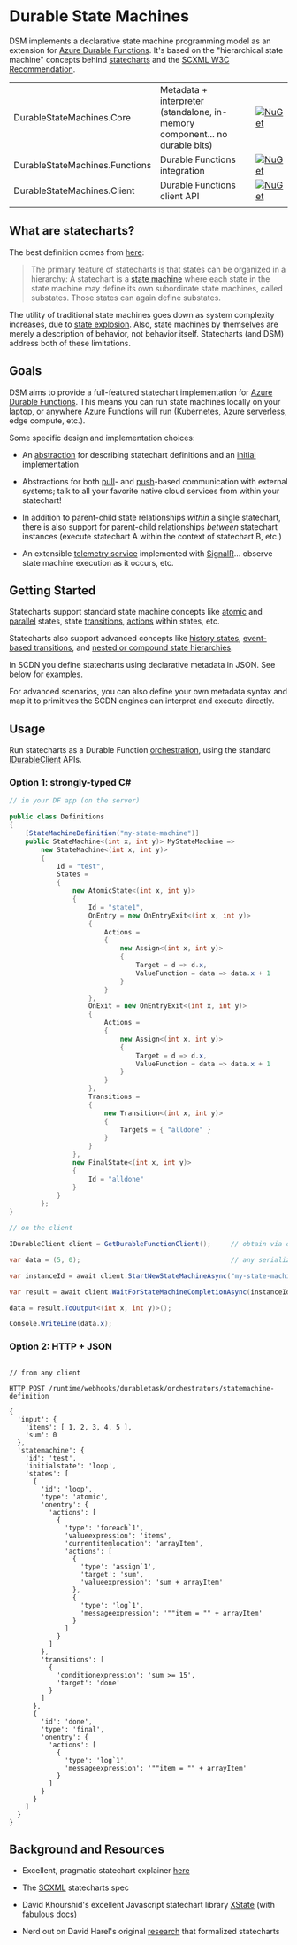 # Durable State Machines

DSM implements a declarative state machine programming model as an extension for [Azure Durable Functions](https://docs.microsoft.com/en-us/azure/azure-functions/durable/durable-functions-overview?tabs=csharp). It's based on the "hierarchical state machine" concepts behind [statecharts](https://statecharts.github.io/) and the [SCXML W3C Recommendation](https://www.w3.org/TR/scxml/).

| | |  |
| ------------- | ----------- | --- |
| DurableStateMachines.Core | Metadata + interpreter (standalone, in-memory component... no durable bits) | [![NuGet](https://img.shields.io/nuget/v/DurableStateMachines.Core)](https://www.nuget.org/packages/DurableStateMachines.Core/) |
| DurableStateMachines.Functions | Durable Functions integration | [![NuGet](https://img.shields.io/nuget/v/DurableStateMachines.Functions)](https://www.nuget.org/packages/DurableStateMachines.Functions/) |
| DurableStateMachines.Client | Durable Functions client API | [![NuGet](https://img.shields.io/nuget/v/DurableStateMachines.Client)](https://www.nuget.org/packages/DurableStateMachines.Client/) |
| | |  |


## What are statecharts?

The best definition comes from [here](https://statecharts.github.io/what-is-a-statechart.html):

> The primary feature of statecharts is that states can be organized in a hierarchy:  A statechart is a [state machine](https://statecharts.github.io/what-is-a-state-machine.html) where each state in the state machine may define its own subordinate state machines, called substates.  Those states can again define substates.

The utility of traditional state machines goes down as system complexity increases, due to [state explosion](https://statecharts.github.io/state-machine-state-explosion.html). Also, state machines by themselves are merely a description of behavior, not behavior itself. Statecharts (and DSM) address both of these limitations.

## Goals

DSM aims to provide a full-featured statechart implementation for [Azure Durable Functions](https://docs.microsoft.com/en-us/azure/azure-functions/durable/). This means you can run state machines locally on your laptop, or anywhere Azure Functions will run (Kubernetes, Azure serverless, edge compute, etc.).

Some specific design and implementation choices:

- An [abstraction](./Common/Model) for describing statechart definitions and an [initial](./Metadata) implementation

- Abstractions for both [pull](./Common/Model/Execution/IQueryMetadata.cs)- and [push](./Common/Model/Execution/ISendMessageMetadata.cs)-based communication with external systems; talk to all your favorite native cloud services from within your statechart!

- In addition to parent-child state relationships _within_ a single statechart, there is also support for parent-child relationships _between_ statechart instances (execute statechart A within the context of statechart B, etc.)

- An extensible [telemetry service](./FunctionClient/Listener.cs) implemented with [SignalR](https://docs.microsoft.com/en-us/aspnet/core/signalr/introduction)... observe state machine execution as it occurs, etc.

## Getting Started

Statecharts support standard state machine concepts like [atomic](https://statecharts.github.io/glossary/atomic-state.html) and [parallel](https://statecharts.github.io/glossary/parallel-state.html) states, state [transitions](https://statecharts.github.io/glossary/transition.html), [actions](https://statecharts.github.io/glossary/action.html) within states, etc.

Statecharts also support advanced concepts like [history states](https://statecharts.github.io/glossary/history-state.html), [event-based transitions](https://statecharts.github.io/glossary/event.html), and [nested or compound state hierarchies](https://statecharts.github.io/glossary/compound-state.html). 

In SCDN you define statecharts using declarative metadata in JSON. See below for examples.

For advanced scenarios, you can also define your own metadata syntax and map it to primitives the SCDN engines can interpret and execute directly.

## Usage

Run statecharts as a Durable Function [orchestration](https://docs.microsoft.com/en-us/azure/azure-functions/durable/durable-functions-orchestrations?tabs=csharp), using the standard [IDurableClient](https://docs.microsoft.com/en-us/dotnet/api/microsoft.azure.webjobs.extensions.durabletask.idurableclient?view=azure-dotnet) APIs.

### Option 1: strongly-typed C#

```csharp
// in your DF app (on the server)

public class Definitions
{
    [StateMachineDefinition("my-state-machine")]
    public StateMachine<(int x, int y)> MyStateMachine =>
        new StateMachine<(int x, int y)>
        {
            Id = "test",
            States =
            {
                new AtomicState<(int x, int y)>
                {
                    Id = "state1",
                    OnEntry = new OnEntryExit<(int x, int y)>
                    {
                        Actions =
                        {
                            new Assign<(int x, int y)>
                            {
                                Target = d => d.x,
                                ValueFunction = data => data.x + 1
                            }
                        }
                    },
                    OnExit = new OnEntryExit<(int x, int y)>
                    {
                        Actions =
                        {
                            new Assign<(int x, int y)>
                            {
                                Target = d => d.x,
                                ValueFunction = data => data.x + 1
                            }
                        }
                    },
                    Transitions =
                    {
                        new Transition<(int x, int y)>
                        {
                            Targets = { "alldone" }
                        }
                    }
                },
                new FinalState<(int x, int y)>
                {
                    Id = "alldone"
                }
            }
        };
}

```

```csharp
// on the client

IDurableClient client = GetDurableFunctionClient();     // obtain via dependency injection

var data = (5, 0);                                      // any serializable type

var instanceId = await client.StartNewStateMachineAsync("my-state-machine", data);

var result = await client.WaitForStateMachineCompletionAsync(instanceId);

data = result.ToOutput<(int x, int y)>();

Console.WriteLine(data.x);

```

### Option 2: HTTP + JSON

```

// from any client

HTTP POST /runtime/webhooks/durabletask/orchestrators/statemachine-definition

{
  'input': {
    'items': [ 1, 2, 3, 4, 5 ],
    'sum': 0
  },
  'statemachine': {
    'id': 'test',
    'initialstate': 'loop',
    'states': [
      {
        'id': 'loop',
        'type': 'atomic',
        'onentry': {
          'actions': [
            {
              'type': 'foreach`1',
              'valueexpression': 'items',
              'currentitemlocation': 'arrayItem',
              'actions': [
                {
                  'type': 'assign`1',
                  'target': 'sum',
                  'valueexpression': 'sum + arrayItem'
                },
                {
                  'type': 'log`1',
                  'messageexpression': '""item = "" + arrayItem'
                }
              ]
            }
          ]
        },
        'transitions': [
          {
            'conditionexpression': 'sum >= 15',
            'target': 'done'
          }
        ]
      },
      {
        'id': 'done',
        'type': 'final',
        'onentry': {
          'actions': [
            {
              'type': 'log`1',
              'messageexpression': '""item = "" + arrayItem'
            }
          ]
        }
      }
    ]
  }
}

```

## Background and Resources

- Excellent, pragmatic statechart explainer [here](https://statecharts.github.io/)

- The [SCXML](https://www.w3.org/TR/scxml/) statecharts spec

- David Khourshid's excellent Javascript statechart library [XState](https://github.com/davidkpiano/xstate) (with fabulous [docs](https://xstate.js.org/docs/))

- Nerd out on David Harel's original [research](https://www.sciencedirect.com/science/article/pii/0167642387900359/pdf) that formalized statecharts
